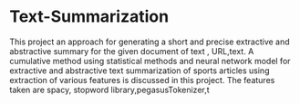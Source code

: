 # Text-Summarization
This project an approach for generating a short and precise extractive and
abstractive summary for the given document of text , URL,text. A cumulative
method using statistical methods and neural network model for extractive and
abstractive text summarization of sports articles using extraction of various
features is discussed in this project. The features taken are spacy, stopword
library,pegasusTokenizer,t
